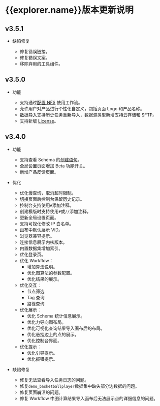 # {{explorer.name}}版本更新说明

## v3.5.1

- 缺陷修复

  - 修复错误链接。
  - 修复错误文案。
  - 移除弃用的工具组件。

## v3.5.0

- 功能

  - 支持通过[配置 NFS](../../nebula-explorer/workflow/1.prepare-resources.md) 使用工作流。
  - 允许用户对产品进行个性化自定义，包括页面 Logo 和产品名称。
  - [数据导入](../../nebula-explorer/db-management/11.import-data.md)支持历史任务重新导入，数据源类型新增支持云存储和 SFTP。
  - 支持新版 [License](../../9.about-license/1.license-overview.md)。

## v3.4.0

- 功能

  - 支持查看 Schema 的[创建语句](../../nebula-explorer/db-management/10.create-schema.md)。
  - 全局设置页面增加 Beta 功能开关。
  - 新增产品反馈页面。

- 优化

  - 优化慢查询，取消超时限制。
  - 切换页面后控制台保留历史记录。
  - 控制台支持使用`#`添加注释。
  - 创建模版时支持使用`#`或`//`添加注释。
  - 更新全局设置页面。
  - 支持可视化修改 IP 白名单。
  - 画布中默认展示 VID。
  - 浏览器兼容提示。
  - 连接信息展示内核版本。
  - 内置数据集增加索引。
  - 优化登录页。
  - 优化 Workflow：
    - 增加算法说明。
    - 优化图算法的参数配置。
    - 优化结果的展示。
  - 优化交互：
    - 节点筛选
    - Tag 查询
    - 路径查询
  - 优化展示：
    - 优化 Schema 统计信息展示。
    - 优化力导向图布局。
    - 优化可视化查询结果导入画布后的布局。
    - 优化悬挂边上的点的展示。
    - 优化控制台界面。
  - 优化提示：
    - 优化引导提示。
    - 优化报错提示。

- 缺陷修复
  - 修复无法查看导入任务日志的问题。
  - 修复`demo_basketballplayer`数据集中缺失部分边数据的问题。
  - 修复页面崩溃的问题。
  - 修复 Workflow 中图计算结果导入画布后无法展示点的详细信息的问题。
